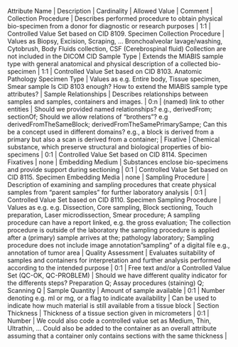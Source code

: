 
Attribute Name | Description | Cardinality | Allowed Value | Comment | 
Collection Procedure | Describes performed procedure to obtain physical bio-specimen from a donor for diagnostic or research purposes | 1:1 | Controlled Value Set based on CID 8109. Specimen Collection Procedure | Values as Biopsy, Excision, Scraping, ... Bronchoalveolar lavage/washing, Cytobrush, Body Fluids collection, CSF (Cerebrospinal fluid) Collection are not included in the DICOM CID
Sample Type | Extends the MIABIS sample type with general anatomical and physical description of a collected bio-specimen | 1:1 | Controlled Value Set based on CID 8103. Anatomic Pathology Specimen Type | Values as e.g. Entire body, Tissue specimen, Smear sample Is CID 8103 enough? How to extend the MIABIS sample type attributes? |
Sample Relationships | Describes relationships between samples and samples, containers and images. | 0:n | (named) link to other entities | Should we provided named relationships? e.g., derivedFrom; sectionOf; Should we allow relations of “brothers”? e.g derivedFromTheSameBlock; derivedFromTheSamePrimarySampe; Can this be a concept used in different domains? e.g., a block is derived from a primary but also a scan is derived from a container; |
Fixative | Chemical substance, which preserve structural and biological properties of bio-specimens | 0:1 | Controlled Value Set based on CID 8114. Specimen Fixatives | none |
Embedding Medium | Substances enclose bio-specimens and provide support during sectioning | 0:1 | Controlled Value Set based on CID 8115. Specimen Embedding Media | none |
Sampling Procedure | Description of examining and sampling procedures that create physical samples from “parent samples” for further laboratory analysis | 0:1 | Controlled Value Set based on CID 8110. Specimen Sampling Procedure | Values as e.g. e.g. Dissection, Core sampling, Block sectioning, Touch preparation, Laser microdissection, Smear procedure; A sampling procedure can have a report linked, e.g. the gross evaluation; The collection procedure is outside of the laboratory the sampling procedure is applied after a (primary) sample arrives at the; pathology laboratory; Sampling procedure does not include image annotation”sampling” of a digital file e.g., annotation of tumor area |
Quality Assessment | Evaluates suitability of samples and containers for interpretation and further analysis performed according to the intended purpose | 0:1 | Free text and/or a Controlled Value Set (QC-OK, QC-PROBLEM) | Should we have different quality indicator for the differents steps? Preparation Q; Assay procedures (staining) Q; Scanning Q |
Sample Quantity | Amount of sample available | 0:1 | Number denoting e.g. ml or mg, or a flag to indicate availability | Can be used to indicate how much material is still available from a tissue block |
Section Thickness | Thickness of a tissue section given in micrometers | 0:1  | Number | We could also code a controlled value set as Medium, Thin, Ultrathin, ... Could also be added to the container as an overall attribute assuming that a container only contains sections with the same thickness |
